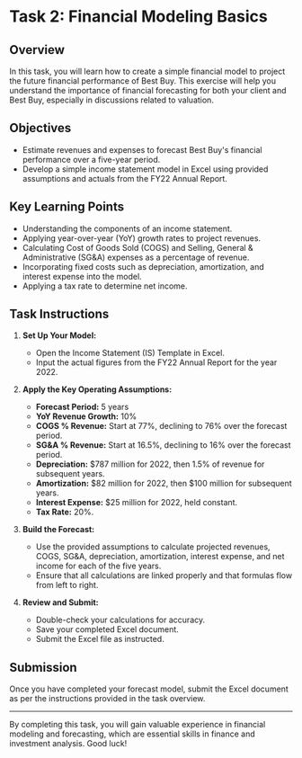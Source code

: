 # Task 2: Financial Modeling Basics

## Overview
In this task, you will learn how to create a simple financial model to project the future financial performance of Best Buy. This exercise will help you understand the importance of financial forecasting for both your client and Best Buy, especially in discussions related to valuation.

## Objectives
- Estimate revenues and expenses to forecast Best Buy's financial performance over a five-year period.
- Develop a simple income statement model in Excel using provided assumptions and actuals from the FY22 Annual Report.

## Key Learning Points
- Understanding the components of an income statement.
- Applying year-over-year (YoY) growth rates to project revenues.
- Calculating Cost of Goods Sold (COGS) and Selling, General & Administrative (SG&A) expenses as a percentage of revenue.
- Incorporating fixed costs such as depreciation, amortization, and interest expense into the model.
- Applying a tax rate to determine net income.

## Task Instructions
1. **Set Up Your Model:**
   - Open the Income Statement (IS) Template in Excel.
   - Input the actual figures from the FY22 Annual Report for the year 2022.

2. **Apply the Key Operating Assumptions:**
   - **Forecast Period:** 5 years
   - **YoY Revenue Growth:** 10%
   - **COGS % Revenue:** Start at 77%, declining to 76% over the forecast period.
   - **SG&A % Revenue:** Start at 16.5%, declining to 16% over the forecast period.
   - **Depreciation:** $787 million for 2022, then 1.5% of revenue for subsequent years.
   - **Amortization:** $82 million for 2022, then $100 million for subsequent years.
   - **Interest Expense:** $25 million for 2022, held constant.
   - **Tax Rate:** 20%.

3. **Build the Forecast:**
   - Use the provided assumptions to calculate projected revenues, COGS, SG&A, depreciation, amortization, interest expense, and net income for each of the five years.
   - Ensure that all calculations are linked properly and that formulas flow from left to right.

4. **Review and Submit:**
   - Double-check your calculations for accuracy.
   - Save your completed Excel document.
   - Submit the Excel file as instructed.

## Submission
Once you have completed your forecast model, submit the Excel document as per the instructions provided in the task overview.

---

By completing this task, you will gain valuable experience in financial modeling and forecasting, which are essential skills in finance and investment analysis. Good luck!
